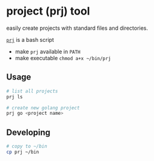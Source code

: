 # project (prj) tool

easily create projects with standard files and directories.

[`prj`](prj) is a bash script

* make `prj` available in `PATH`
* make executable `chmod a+x ~/bin/prj`

## Usage

```sh
# list all projects
prj ls

# create new golang project
prj go <project name>
```

## Developing

```sh
# copy to ~/bin
cp prj ~/bin
```
